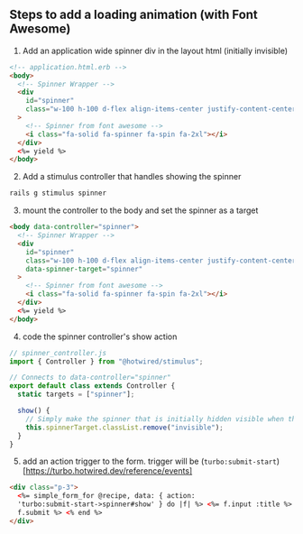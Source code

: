 ## Steps to add a loading animation (with Font Awesome)

1. Add an application wide spinner div in the layout html (initially invisible)

```html
<!-- application.html.erb -->
<body>
  <!-- Spinner Wrapper -->
  <div
    id="spinner"
    class="w-100 h-100 d-flex align-items-center justify-content-center position-absolute invisible"
  >
    <!-- Spinner from font awesome -->
    <i class="fa-solid fa-spinner fa-spin fa-2xl"></i>
  </div>
  <%= yield %>
</body>
```

2. Add a stimulus controller that handles showing the spinner

```sh
rails g stimulus spinner
```

3. mount the controller to the body and set the spinner as a target

```html
<body data-controller="spinner">
  <!-- Spinner Wrapper -->
  <div
    id="spinner"
    class="w-100 h-100 d-flex align-items-center justify-content-center position-absolute invisible"
    data-spinner-target="spinner"
  >
    <!-- Spinner from font awesome -->
    <i class="fa-solid fa-spinner fa-spin fa-2xl"></i>
  </div>
  <%= yield %>
</body>
```

4. code the spinner controller's show action

```js
// spinner_controller.js
import { Controller } from "@hotwired/stimulus";

// Connects to data-controller="spinner"
export default class extends Controller {
  static targets = ["spinner"];

  show() {
    // Simply make the spinner that is initially hidden visible when the form starts submitting
    this.spinnerTarget.classList.remove("invisible");
  }
}
```

5. add an action trigger to the form. trigger will be (`turbo:submit-start`)[https://turbo.hotwired.dev/reference/events]

```html
<div class="p-3">
  <%= simple_form_for @recipe, data: { action:
  'turbo:submit-start->spinner#show' } do |f| %> <%= f.input :title %> <%=
  f.submit %> <% end %>
</div>
```
